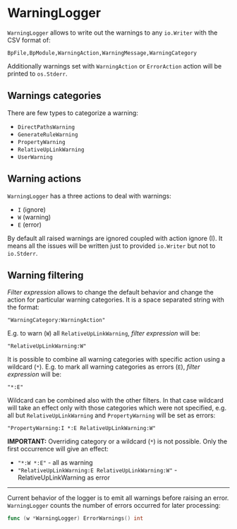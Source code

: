 WarningLogger
==================

`WarningLogger` allows to write out the warnings to any `io.Writer`
with the CSV format of:
```
BpFile,BpModule,WarningAction,WarningMessage,WarningCategory
```
Additionally warnings set with `WarningAction` or `ErrorAction`
action will be printed to `os.Stderr`.


## Warnings categories

There are few types to categorize a warning:

- `DirectPathsWarning`
- `GenerateRuleWarning`
- `PropertyWarning`
- `RelativeUpLinkWarning`
- `UserWarning`


## Warning actions

`WarningLogger` has a three actions to deal with warnings:
- `I` (ignore)
- `W` (warning)
- `E` (error)

By default all raised warnings are ignored coupled with action ignore (I).
It means all the issues will be written just to provided `io.Writer`
but not to `io.Stderr`.


## Warning filtering

_Filter expression_ allows to change the default behavior and change
the action for particular warning categories. It is a space separated
string with the format:
```
"WarningCategory:WarningAction"
```
E.g. to warn (`W`) all `RelativeUpLinkWarning`, _filter expression_ will be:
```
"RelativeUpLinkWarning:W"
```

It is possible to combine all warning categories with specific action using
a wildcard (`*`). E.g. to mark all warning categories as errors (`E`),
_filter expression_ will be:
```
"*:E"
```

Wildcard can be combined also with the other filters. In that case wildcard
will take an effect only with those categories which were not specified, e.g.
all but `RelativeUpLinkWarning` and `PropertyWarning` will be set as errors:
```
"PropertyWarning:I *:E RelativeUpLinkWarning:W"
```

**IMPORTANT:** Overriding category or a wildcard (`*`) is not possible.
Only the first occurrence will give an effect:
- `"*:W *:E"` - all as warning
- `"RelativeUpLinkWarning:E RelativeUpLinkWarning:W"` - RelativeUpLinkWarning as error

---

Current behavior of the logger is to emit all warnings before raising
an error. `WarningLogger` counts the number of errors occurred for
later processing:
```go
func (w *WarningLogger) ErrorWarnings() int
```
